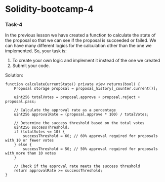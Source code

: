 # Solidity-bootcamp-4

### Task-4

In the previous lesson we have created a function to calculate the state of the proposal so that we can see if the proposal is succeeded or failed. We can have many different logics for the calculation other than the one we implemented. So, your task is:

1. To create your own logic and implement it instead of the one we created 
2. Submit your code.

Solution:

```sol
function calculateCurrentState() private view returns(bool) {
    Proposal storage proposal = proposal_history[_counter.current()];

    uint256 totalVotes = proposal.approve + proposal.reject + proposal.pass;

    // Calculate the approval rate as a percentage
    uint256 approvalRate = (proposal.approve * 100) / totalVotes;

    // Determine the success threshold based on the total votes
    uint256 successThreshold;
    if (totalVotes <= 10) {
        successThreshold = 60; // 60% approval required for proposals with 10 or fewer votes
    } else {
        successThreshold = 50; // 50% approval required for proposals with more than 10 votes
    }

    // Check if the approval rate meets the success threshold
    return approvalRate >= successThreshold;
}
```
